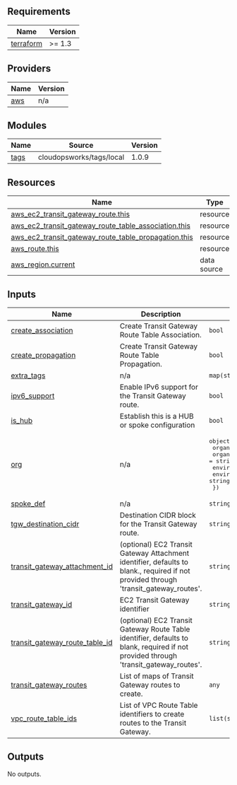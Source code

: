 ## Requirements

| Name | Version |
|------|---------|
| <a name="requirement_terraform"></a> [terraform](#requirement\_terraform) | >= 1.3 |

## Providers

| Name | Version |
|------|---------|
| <a name="provider_aws"></a> [aws](#provider\_aws) | n/a |

## Modules

| Name | Source | Version |
|------|--------|---------|
| <a name="module_tags"></a> [tags](#module\_tags) | cloudopsworks/tags/local | 1.0.9 |

## Resources

| Name | Type |
|------|------|
| [aws_ec2_transit_gateway_route.this](https://registry.terraform.io/providers/hashicorp/aws/latest/docs/resources/ec2_transit_gateway_route) | resource |
| [aws_ec2_transit_gateway_route_table_association.this](https://registry.terraform.io/providers/hashicorp/aws/latest/docs/resources/ec2_transit_gateway_route_table_association) | resource |
| [aws_ec2_transit_gateway_route_table_propagation.this](https://registry.terraform.io/providers/hashicorp/aws/latest/docs/resources/ec2_transit_gateway_route_table_propagation) | resource |
| [aws_route.this](https://registry.terraform.io/providers/hashicorp/aws/latest/docs/resources/route) | resource |
| [aws_region.current](https://registry.terraform.io/providers/hashicorp/aws/latest/docs/data-sources/region) | data source |

## Inputs

| Name | Description | Type | Default | Required |
|------|-------------|------|---------|:--------:|
| <a name="input_create_association"></a> [create\_association](#input\_create\_association) | Create Transit Gateway Route Table Association. | `bool` | `false` | no |
| <a name="input_create_propagation"></a> [create\_propagation](#input\_create\_propagation) | Create Transit Gateway Route Table Propagation. | `bool` | `false` | no |
| <a name="input_extra_tags"></a> [extra\_tags](#input\_extra\_tags) | n/a | `map(string)` | `{}` | no |
| <a name="input_ipv6_support"></a> [ipv6\_support](#input\_ipv6\_support) | Enable IPv6 support for the Transit Gateway route. | `bool` | `false` | no |
| <a name="input_is_hub"></a> [is\_hub](#input\_is\_hub) | Establish this is a HUB or spoke configuration | `bool` | `false` | no |
| <a name="input_org"></a> [org](#input\_org) | n/a | <pre>object({<br/>    organization_name = string<br/>    organization_unit = string<br/>    environment_type  = string<br/>    environment_name  = string<br/>  })</pre> | n/a | yes |
| <a name="input_spoke_def"></a> [spoke\_def](#input\_spoke\_def) | n/a | `string` | `"001"` | no |
| <a name="input_tgw_destination_cidr"></a> [tgw\_destination\_cidr](#input\_tgw\_destination\_cidr) | Destination CIDR block for the Transit Gateway route. | `string` | `""` | no |
| <a name="input_transit_gateway_attachment_id"></a> [transit\_gateway\_attachment\_id](#input\_transit\_gateway\_attachment\_id) | (optional) EC2 Transit Gateway Attachment identifier, defaults to blank., required if not provided through 'transit\_gateway\_routes'. | `string` | `""` | no |
| <a name="input_transit_gateway_id"></a> [transit\_gateway\_id](#input\_transit\_gateway\_id) | EC2 Transit Gateway identifier | `string` | n/a | yes |
| <a name="input_transit_gateway_route_table_id"></a> [transit\_gateway\_route\_table\_id](#input\_transit\_gateway\_route\_table\_id) | (optional) EC2 Transit Gateway Route Table identifier, defaults to blank, required if not provided through 'transit\_gateway\_routes'. | `string` | `""` | no |
| <a name="input_transit_gateway_routes"></a> [transit\_gateway\_routes](#input\_transit\_gateway\_routes) | List of maps of Transit Gateway routes to create. | `any` | `[]` | no |
| <a name="input_vpc_route_table_ids"></a> [vpc\_route\_table\_ids](#input\_vpc\_route\_table\_ids) | List of VPC Route Table identifiers to create routes to the Transit Gateway. | `list(string)` | `[]` | no |

## Outputs

No outputs.
